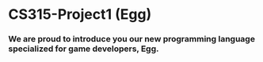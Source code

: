 # CS315-Project1 (Egg)
### We are proud to introduce you our new programming language specialized for game developers, Egg.
